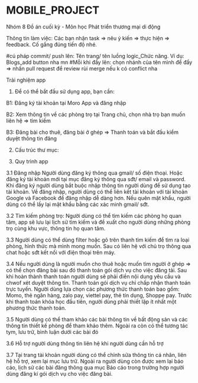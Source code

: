 # MOBILE_PROJECT
Nhóm 8 Đồ án cuối kỳ - Môn học Phát triển thương mại di động

Thông tin làm việc:
Các bạn nhận task => nêu ý kiến => thực hiện => feedback.
Cố gắng đúng tiến độ nhé. 

#cú pháp commit/ push lên: Tên trang/ tên luồng logic_Chức năng. Ví dụ: Blogs_add button nha mn
#Mỗi khi đẩy lên: chọn nhánh của tên mình để đẩy => nhấn pull request để review rùi merge nếu k có conflict nha

Trải nghiệm app

1. Để có thể bắt đầu sử dụng app, bạn cần:

B1: Đăng ký tài khoản tại Moro App và đăng nhập

B2: Xem thông tin về các phòng trọ tại Trang chủ, chọn nhà trọ bạn muốn liên hệ => tìm kiếm

B3: Đăng bài cho thuê, đăng bài ở ghép => Thanh toán và bắt đầu kiểm duyệt thông tin đăng

2. Cấu trúc thư mục:

3. Quy trình app

3.1 Đăng nhập Người dùng đăng ký thông qua gmail/ số điện thoại. Hoặc đăng ký tài khoản mới tại mục đăng ký thông qua sđt/ email và password. Khi đăng ký người dùng bắt buộc nhập thông tin người dùng để sử dụng tạo tài khoản. Về đăng nhập, người dùng có thể liên kết tài khoản với tài khoản Google và Facebook để đăng nhập dễ dàng hơn. Nếu quên mật khẩu, người dùng có thể lấy lại mật khẩu bằng các xác minh gmail/ sđt.

3.2 Tìm kiếm phòng trọ: Người dùng có thể tìm kiếm các phòng họ quan tâm, app sẽ lưu lại lịch sử tìm kiếm và đề xuất cho người dùng những phòng trọ cùng khu vực, thông tin họ quan tâm.

3.3 Người dùng có thể dùng filter hoặc gõ trên thanh tìm kiếm để tìm ra loại phòng, hình thức mà mình mong muốn. Sau có liên hệ với chủ trọ thông qua chat hoặc sđt kết nối với điện thoại trên máy. 

3.4 Nếu người dùng là người muốn cho thuê hoặc muốn tìm người ở ghép => có thể chọn đăng bài sau đó thanh toán gói dịch vụ cho việc đăng tải. Sau khi hoàn thành thanh toán người dùng sẽ phải điền nội dung yêu cầu và chwof xét duyệt thông tin. Thanh toán  gói dịch vụ chỉ chấp nhận thanh toán trực tuyến. Người dùng lựa chọn các phương thức thanh toán bao gồm: Momo, thẻ ngân hàng, zalo pay, viettel pay, thẻ tín dụng, Shoppe pay. Trước khi thanh toán khóa học đầu tiên, người dùng phải thiết lập ít nhất một phương thức thanh toán.

3.5 Người dùng có thể tham khảo các bài thông tin về bất động sản và các thông tin thiết kế phòng để tham khảo thêm. Ngoài ra còn có thể tương tác tym, lưu trữ, bình luận dưới các bài đó

3.6 Hỗ trợ người dùng thông tin liên hệ khi người dùng cần hỗ trợ

3.7 Tại trang tài khoản người dùng có thể chỉnh sửa thông tin cá nhân, liên hệ hỗ trợ, xem lại mục lưu trữ. Ngoài ra người dùng còn được xem lại báo cáo, lịch sử các bài đăng thông qua mục Báo cáo trong trường hợp người dùng đăng kí gói dịch vụ cho việc đăng bài.

